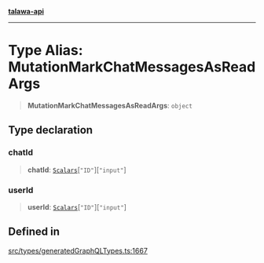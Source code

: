 [**talawa-api**](../../../README.md)

***

# Type Alias: MutationMarkChatMessagesAsReadArgs

> **MutationMarkChatMessagesAsReadArgs**: `object`

## Type declaration

### chatId

> **chatId**: [`Scalars`](Scalars.md)\[`"ID"`\]\[`"input"`\]

### userId

> **userId**: [`Scalars`](Scalars.md)\[`"ID"`\]\[`"input"`\]

## Defined in

[src/types/generatedGraphQLTypes.ts:1667](https://github.com/Suyash878/talawa-api/blob/f376d03c37e9acd046e7cc983947432c95f74442/src/types/generatedGraphQLTypes.ts#L1667)

